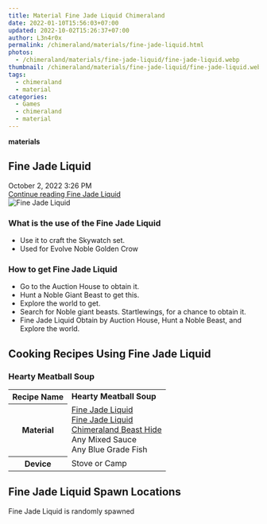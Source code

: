 ```yaml
---
title: Material Fine Jade Liquid Chimeraland
date: 2022-01-10T15:56:03+07:00
updated: 2022-10-02T15:26:37+07:00
author: L3n4r0x
permalink: /chimeraland/materials/fine-jade-liquid.html
photos:
  - /chimeraland/materials/fine-jade-liquid/fine-jade-liquid.webp
thumbnail: /chimeraland/materials/fine-jade-liquid/fine-jade-liquid.webp
tags:
  - chimeraland
  - material
categories:
  - Games
  - chimeraland
  - material
---
```


<link
  rel="stylesheet"
  href="https://rawcdn.githack.com/dimaslanjaka/Web-Manajemen/870a349/css/bootstrap-5-3-0-alpha3-wrapper.css"
/>
<section id="bootstrap-wrapper">
  <div data-bs-theme="dark">
    <div
      class="row g-0 border rounded overflow-hidden flex-md-row mb-4 shadow-sm position-relative bg-dark text-light"
    >
      <div class="col p-4 d-flex flex-column position-static">
        <strong class="d-inline-block mb-2 text-success">materials</strong>
        <h2 class="mb-0">Fine Jade Liquid</h2>
        <div class="mb-1 text-muted">October 2, 2022 3:26 PM</div>
        <a
          href="/chimeraland/materials/fine-jade-liquid.html"
          class="stretched-link d-none text-primary"
          >Continue reading Fine Jade Liquid</a
        >
      </div>
      <div class="col-auto d-none d-md-block d-lg-block">
        <img
          src="https://www.webmanajemen.com/chimeraland/materials/fine-jade-liquid/fine-jade-liquid.webp"
          alt="Fine Jade Liquid"
        />
      </div>
    </div>
    <div class="row">
      <div class="col-lg-6 col-12 mb-2">
        <div class="card">
          <div class="card-body">
            <h3 class="card-title">What is the use of the Fine Jade Liquid</h3>
            <div class="card-text">
              <ul>
                <li>Use it to craft the Skywatch set.</li>
                <li>Used for Evolve Noble Golden Crow</li>
              </ul>
            </div>
          </div>
        </div>
      </div>
      <div class="col-lg-6 col-12 mb-2">
        <div class="card">
          <div class="card-body">
            <h3 class="card-title">How to get Fine Jade Liquid</h3>
            <div class="card-text">
              <ul>
                <li>Go to the Auction House to obtain it.</li>
                <li>Hunt a Noble Giant Beast to get this.</li>
                <li>Explore the world to get.</li>
                <li>
                  Search for Noble giant beasts. Startlewings, for a chance to
                  obtain it.
                </li>
                <li>
                  Fine Jade Liquid Obtain by Auction House, Hunt a Noble Beast,
                  and Explore the world.
                </li>
              </ul>
            </div>
          </div>
        </div>
      </div>
      <div class="col-12 mb-2">
        <h2 id="cookable">Cooking Recipes Using Fine Jade Liquid</h2>
        <div id="recipe-hearty-meatball-soup">
          <h3 id="item-hearty-meatball-soup">Hearty Meatball Soup</h3>
          <div class="mb-2">
            <table class="table">
              <tr>
                <th>Recipe Name</th>
                <td><b>Hearty Meatball Soup</b></td>
              </tr>
              <tr>
                <th>Material</th>
                <td>
                  <a
                    class="text-decoration-none text-primary"
                    href="/chimeraland/materials/fine-jade-liquid.html"
                    >Fine Jade Liquid</a
                  ><br /><a
                    class="text-decoration-none text-primary"
                    href="/chimeraland/materials/fine-jade-liquid.html"
                    >Fine Jade Liquid</a
                  ><br /><a
                    class="text-decoration-none text-primary"
                    href="/chimeraland/materials/chimeraland-beast-hide.html"
                    >Chimeraland Beast Hide</a
                  ><br />Any Mixed Sauce<br />Any Blue Grade Fish
                </td>
              </tr>
              <tr>
                <th>Device</th>
                <td>Stove or Camp</td>
              </tr>
            </table>
          </div>
        </div>
      </div>
      <div class="col-12 mb-2">
        <h2>Fine Jade Liquid Spawn Locations</h2>
        <p>Fine Jade Liquid is randomly spawned</p>
      </div>
    </div>
  </div>
</section>
